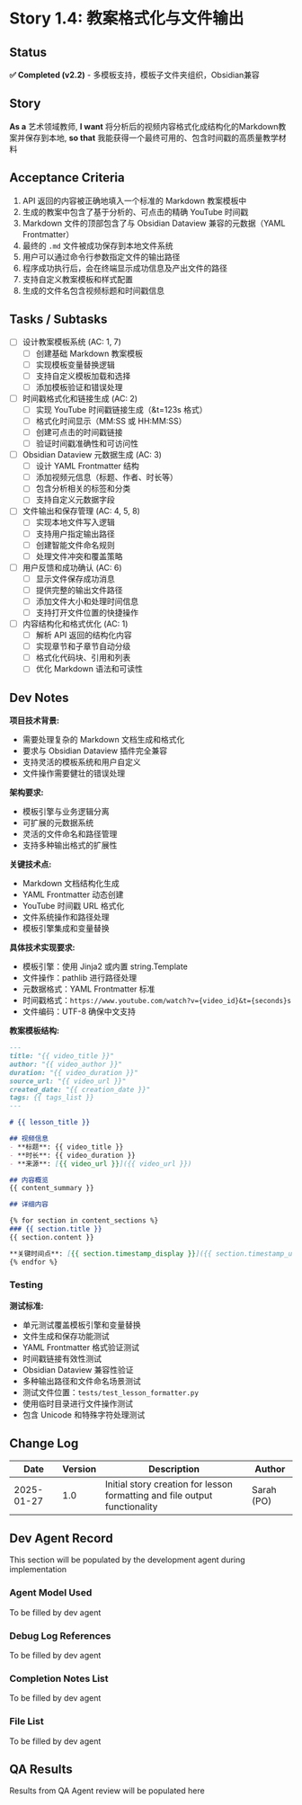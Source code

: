 # Story 1.4: 教案格式化与文件输出

## Status

**✅ Completed (v2.2)** - 多模板支持，模板子文件夹组织，Obsidian兼容

## Story

**As a** 艺术领域教师,
**I want** 将分析后的视频内容格式化成结构化的Markdown教案并保存到本地,
**so that** 我能获得一个最终可用的、包含时间戳的高质量教学材料

## Acceptance Criteria

1. API 返回的内容被正确地填入一个标准的 Markdown 教案模板中
2. 生成的教案中包含了基于分析的、可点击的精确 YouTube 时间戳
3. Markdown 文件的顶部包含了与 Obsidian Dataview 兼容的元数据（YAML Frontmatter）
4. 最终的 `.md` 文件被成功保存到本地文件系统
5. 用户可以通过命令行参数指定文件的输出路径
6. 程序成功执行后，会在终端显示成功信息及产出文件的路径
7. 支持自定义教案模板和样式配置
8. 生成的文件名包含视频标题和时间戳信息

## Tasks / Subtasks

- [ ] 设计教案模板系统 (AC: 1, 7)
  - [ ] 创建基础 Markdown 教案模板
  - [ ] 实现模板变量替换逻辑
  - [ ] 支持自定义模板加载和选择
  - [ ] 添加模板验证和错误处理

- [ ] 时间戳格式化和链接生成 (AC: 2)
  - [ ] 实现 YouTube 时间戳链接生成（&t=123s 格式）
  - [ ] 格式化时间显示（MM:SS 或 HH:MM:SS）
  - [ ] 创建可点击的时间戳链接
  - [ ] 验证时间戳准确性和可访问性

- [ ] Obsidian Dataview 元数据生成 (AC: 3)
  - [ ] 设计 YAML Frontmatter 结构
  - [ ] 添加视频元信息（标题、作者、时长等）
  - [ ] 包含分析相关的标签和分类
  - [ ] 支持自定义元数据字段

- [ ] 文件输出和保存管理 (AC: 4, 5, 8)
  - [ ] 实现本地文件写入逻辑
  - [ ] 支持用户指定输出路径
  - [ ] 创建智能文件命名规则
  - [ ] 处理文件冲突和覆盖策略

- [ ] 用户反馈和成功确认 (AC: 6)
  - [ ] 显示文件保存成功消息
  - [ ] 提供完整的输出文件路径
  - [ ] 添加文件大小和处理时间信息
  - [ ] 支持打开文件位置的快捷操作

- [ ] 内容结构化和格式优化 (AC: 1)
  - [ ] 解析 API 返回的结构化内容
  - [ ] 实现章节和子章节自动分级
  - [ ] 格式化代码块、引用和列表
  - [ ] 优化 Markdown 语法和可读性

## Dev Notes

**项目技术背景:**

- 需要处理复杂的 Markdown 文档生成和格式化
- 要求与 Obsidian Dataview 插件完全兼容
- 支持灵活的模板系统和用户自定义
- 文件操作需要健壮的错误处理

**架构要求:**

- 模板引擎与业务逻辑分离
- 可扩展的元数据系统
- 灵活的文件命名和路径管理
- 支持多种输出格式的扩展性

**关键技术点:**

- Markdown 文档结构化生成
- YAML Frontmatter 动态创建
- YouTube 时间戳 URL 格式化
- 文件系统操作和路径处理
- 模板引擎集成和变量替换

**具体技术实现要求:**

- 模板引擎：使用 Jinja2 或内置 string.Template
- 文件操作：pathlib 进行路径处理
- 元数据格式：YAML Frontmatter 标准
- 时间戳格式：`https://www.youtube.com/watch?v={video_id}&t={seconds}s`
- 文件编码：UTF-8 确保中文支持

**教案模板结构:**
```markdown
---
title: "{{ video_title }}"
author: "{{ video_author }}"
duration: "{{ video_duration }}"
source_url: "{{ video_url }}"
created_date: "{{ creation_date }}"
tags: {{ tags_list }}
---

# {{ lesson_title }}

## 视频信息
- **标题**: {{ video_title }}
- **时长**: {{ video_duration }}
- **来源**: [{{ video_url }}]({{ video_url }})

## 内容概览
{{ content_summary }}

## 详细内容

{% for section in content_sections %}
### {{ section.title }}
{{ section.content }}

**关键时间点**: [{{ section.timestamp_display }}]({{ section.timestamp_url }})
{% endfor %}
```

### Testing

**测试标准:**

- 单元测试覆盖模板引擎和变量替换
- 文件生成和保存功能测试
- YAML Frontmatter 格式验证测试
- 时间戳链接有效性测试
- Obsidian Dataview 兼容性验证
- 多种输出路径和文件命名场景测试
- 测试文件位置：`tests/test_lesson_formatter.py`
- 使用临时目录进行文件操作测试
- 包含 Unicode 和特殊字符处理测试

## Change Log

| Date | Version | Description | Author |
|------|---------|-------------|--------|
| 2025-01-27 | 1.0 | Initial story creation for lesson formatting and file output functionality | Sarah (PO) |

## Dev Agent Record

This section will be populated by the development agent during implementation

### Agent Model Used

To be filled by dev agent

### Debug Log References

To be filled by dev agent

### Completion Notes List

To be filled by dev agent

### File List

To be filled by dev agent

## QA Results

Results from QA Agent review will be populated here
